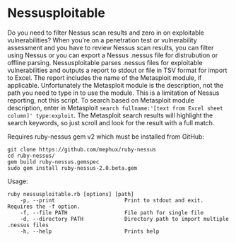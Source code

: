 # Nessusploitable

Do you need to filter Nessus scan results and zero in on exploitable vulnerabilities? When you're on a penetration test or vulnerability assessment and you have to review Nessus scan results, you can filter using Nessus or you can export a Nessus .nessus file for distrubution or offline parsing. Nessusploitable parses .nessus files for exploitable vulnerabilities and outputs a report to stdout or file in TSV format for import to Excel. The report includes the name of the Metasploit module, if applicable. Unfortunately the Metasploit module is the description, not the path you need to type in to use the module. This is a limitation of Nessus reporting, not this script. To search based on Metasploit module description, enter in Metasploit `search fullname:'[text from Excel sheet column]' type:exploit`. The Metasploit search results will highlight the search keywords, so just scroll and look for the result with a full match. 

Requires ruby-nessus gem v2 which must be installed from GitHub:

```
git clone https://github.com/mephux/ruby-nessus
cd ruby-nessus/
gem build ruby-nessus.gemspec
sudo gem install ruby-nessus-2.0.beta.gem
```

Usage: 

```
ruby nessusploitable.rb [options] [path]
    -p, --print                      Print to stdout and exit. Requires the -f option.
    -f, --file PATH                  File path for single file
    -d, --directory PATH             Directory path to import multiple .nessus files
    -h, --help                       Prints help
```
